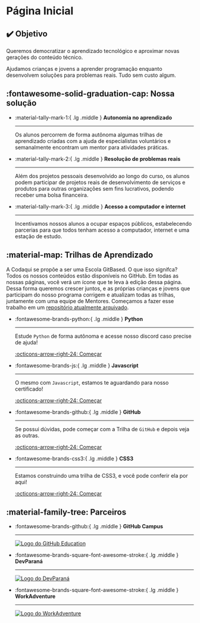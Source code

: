 # Página Inicial

## :heavy_check_mark: Objetivo

Queremos democratizar o aprendizado tecnológico e aproximar novas gerações do conteúdo técnico.

Ajudamos crianças e jovens a aprender programação enquanto desenvolvem soluções para problemas reais. Tudo sem custo algum.

## :fontawesome-solid-graduation-cap: Nossa solução

<div class="grid cards" markdown>

-   :material-tally-mark-1:{ .lg .middle } __Autonomia no aprendizado__

    ---

    Os alunos percorrem de forma autônoma algumas trilhas de aprendizado criadas com a ajuda de especialistas voluntários e semanalmente encontram um mentor para atividades práticas.

-   :material-tally-mark-2:{ .lg .middle } __Resolução de problemas reais__

    ---

    Além dos projetos pessoais desenvolvido ao longo do curso, os alunos podem participar de projetos reais de desenvolvimento de serviços e produtos para outras organizações sem fins lucrativos, podendo receber uma bolsa financeira.


-   :material-tally-mark-3:{ .lg .middle } __Acesso a computador e internet__

    ---

    Incentivamos nossos alunos a ocupar espaços públicos, estabelecendo parcerias para que todos tenham acesso a computador, internet e uma estação de estudo.


</div>

## :material-map: Trilhas de Aprendizado

A Codaqui se propõe a ser uma Escola GitBased. O que isso signifca? Todos os nossos conteúdos estão disponíveis no GitHub. Em todas as nossas páginas, você verá um ícone que te leva à edição dessa página. Dessa forma queremos crescer juntos, e as próprias crianças e jovens que participam do nosso programa corrigem e atualizam todas as trilhas, juntamente com uma equipe de Mentores. Começamos a fazer esse trabalho em um [repositório atualmente arquivado](https://github.com/codaqui/institucional-trilhas-estudos).

<div class="grid cards" markdown>

-   :fontawesome-brands-python:{ .lg .middle } __Python__

    ---

    Estude `Python` de forma autônoma e acesse nosso discord caso precise de ajuda!

    [:octicons-arrow-right-24: Começar](trilhas/python.md)

-   :fontawesome-brands-js:{ .lg .middle } __Javascript__

    ---

    O mesmo com `Javascript`, estamos te aguardando para nosso certificado!

    [:octicons-arrow-right-24: Começar](trilhas/javascript.md)

-   :fontawesome-brands-github:{ .lg .middle } __GitHub__

    ---

    Se possui dúvidas, pode começar com a Trilha de `GitHub` e depois veja as outras.

    [:octicons-arrow-right-24: Começar](trilhas/github-starter.md)

-   :fontawesome-brands-css3:{ .lg .middle } __CSS3__

    ---

    Estamos construindo uma trilha de CSS3, e você pode conferir ela por aqui!

    [:octicons-arrow-right-24: Começar](trilhas/css3)

</div>

## :material-family-tree: Parceiros

<div class="grid cards" markdown>

-   :fontawesome-brands-github:{ .lg .middle } __GitHub Campus__

    ---

    [![Logo do GitHub Education](https://education.github.com/assets/campus_program-9372374f8cd435dafb8e725cb67ee73b587af7a9b2f176dfec968afe3b05338c.png)](https://education.github.com/schools)

-   :fontawesome-brands-square-font-awesome-stroke:{ .lg .middle } __DevParaná__

    ---

    [![Logo do DevParaná](https://www.devparana.org/img/logo.svg)](https://www.devparana.org)


-   :fontawesome-brands-square-font-awesome-stroke:{ .lg .middle } __WorkAdventure__

    ---

    [![Logo do WorkAdventure](https://workadventu.re/images/general/logo.svg)](https://workadventu.re/)

</div>
